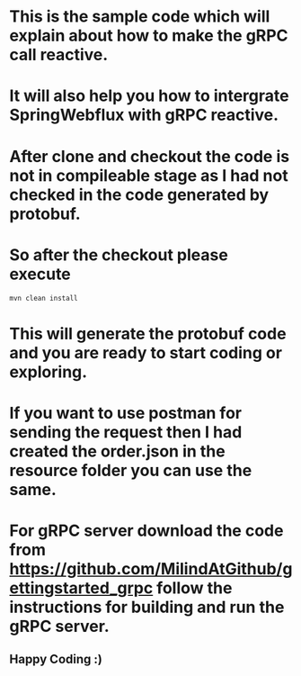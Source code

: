 # This is the sample code which will explain about how to make the gRPC call reactive.
# It will also help you how to intergrate SpringWebflux with gRPC reactive.

# After clone and checkout the code is not in compileable stage as I had not checked in the code generated by protobuf.
# So after the checkout please execute 
	mvn clean install 
# This will generate the protobuf code and you are ready to start coding or exploring.

# If you want to use postman for sending the request then I had created the order.json in the resource folder you can use the same.

# For gRPC server download the code from https://github.com/MilindAtGithub/gettingstarted_grpc follow the instructions for building and run the gRPC server.

## Happy Coding :)
